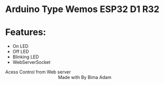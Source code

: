 # Arduino Type Wemos ESP32 D1 R32 
# Features: 
 - On LED
 - Off LED
 - Blinking LED
 - WebServerSocket

<div src="Screenshot_20250525_104135.png">Acess Control from Web server</div>

<div align="center">Made with By Bima Adam</div>
